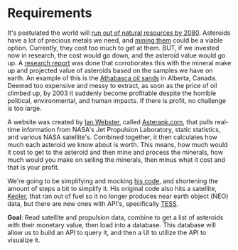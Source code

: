 # Requirements

It's postulated the world will <a href="https://web.archive.org/web/20110607073757/http://www.science.org.au/nova/newscientist/027ns_005.htm">run out of natural resources by 2080</a>. Asteroids have a lot of precious metals we need, and <a href="https://en.wikipedia.org/wiki/Asteroid_mining#cite_note-3">mining them</a> could be a viable option. Currently, they cost too much to get at them. BUT, if we invested now in research, the cost would go down, and the asteroid value would go up. A <a href="https://kiss.caltech.edu/final_reports/Asteroid_final_report.pdf">research report</a> was done that corroborates this with the mineral make up and projected value of asteroids based on the samples we have on earth. An example of this is the <a href="https://en.wikipedia.org/wiki/Athabasca_oil_sands#Oil_sands_production_in_the_21st_century">Athabasca oil sands</a> in Alberta, Canada. Deemed too expensive and messy to extract, as soon as the price of oil climbed up, by 2003 it suddenly become profitable despite the horrible political, environmental, and human impacts. If there is profit, no challenge is too large.

A website was created by <a href="http://www.ianww.com/">Ian Webster</a>, called <a href="https://www.asterank.com/">Asterank.com</a>, that pulls real-time information from NASA's Jet Propulsion Laboratory, static statistics, and various NASA satellite's. Combined together, it then calculates how much each asteroid we know about is worth. This means, how much would it cost to get to the asteroid and then mine and process the minerals, how much would you make on selling the minerals, then minus what it cost and that is your profit.

We're going to be simplifying and mocking <a href="https://github.com/typpo/asterank">his code</a>, and shortening the amount of steps a bit to simplify it. His original code also hits a satellite, <a href="https://www.jpl.nasa.gov/missions/kepler/">Kepler</a>, that ran out of fuel so it no longer produces near earth object (NEO) data, but there are new ones with API's, specifically <a href="https://heasarc.gsfc.nasa.gov/docs/tess/">TESS</a>.

**Goal**: Read satellite and propulsion data, combine to get a list of asteroids with their monetary value, then load into a database. This database will allow us to build an API to query it, and then a UI to utilize the API to visualize it.